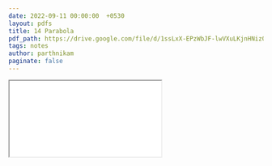```yaml
---
date: 2022-09-11 00:00:00  +0530
layout: pdfs
title: 14 Parabola
pdf_path: https://drive.google.com/file/d/1ssLxX-EPzWbJF-lwVXuLKjnHNiz00nx1/preview?usp=sharing
tags: notes
author: parthnikam
paginate: false
---
```


<iframe class="embed-pdf" src="{{ page.pdf_path }}#toolbar=0" seamless="seamless" scrolling="no" style="overflow:hidden"></iframe>
